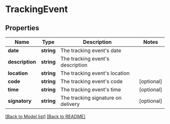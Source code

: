 # TrackingEvent

## Properties
Name | Type | Description | Notes
------------ | ------------- | ------------- | -------------
**date** | **string** | The tracking event&#x27;s date | 
**description** | **string** | The tracking event&#x27;s description | 
**location** | **string** | The tracking event&#x27;s location | 
**code** | **string** | The tracking event&#x27;s code | [optional] 
**time** | **string** | The tracking event&#x27;s time | [optional] 
**signatory** | **string** | The tracking signature on delivery | [optional] 

[[Back to Model list]](../../README.md#documentation-for-models) [[Back to README]](../../README.md)


